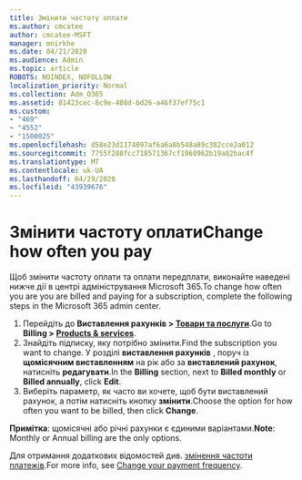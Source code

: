 ```yaml
---
title: Змінити частоту оплати
ms.author: cmcatee
author: cmcatee-MSFT
manager: mnirkhe
ms.date: 04/21/2020
ms.audience: Admin
ms.topic: article
ROBOTS: NOINDEX, NOFOLLOW
localization_priority: Normal
ms.collection: Adm_O365
ms.assetid: 81423cec-8c9e-408d-bd26-a46f37ef75c1
ms.custom:
- "469"
- "4552"
- "1500025"
ms.openlocfilehash: d58e23d1174097af6a6a8b548a89c382cce2a012
ms.sourcegitcommit: 7755f288fcc718571367cf1960962b19a82bac4f
ms.translationtype: MT
ms.contentlocale: uk-UA
ms.lasthandoff: 04/29/2020
ms.locfileid: "43939676"
---
```

# <a name="change-how-often-you-pay"></a><span data-ttu-id="f5e11-102">Змінити частоту оплати</span><span class="sxs-lookup"><span data-stu-id="f5e11-102">Change how often you pay</span></span>

<span data-ttu-id="f5e11-103">Щоб змінити частоту оплати та оплати передплати, виконайте наведені нижче дії в центрі адміністрування Microsoft 365.</span><span class="sxs-lookup"><span data-stu-id="f5e11-103">To change how often you are you are billed and paying for a subscription, complete the following steps in the Microsoft 365 admin center.</span></span> 
1. <span data-ttu-id="f5e11-104">Перейдіть до **Виставлення рахунків > [Товари та послуги](https://go.microsoft.com/fwlink/p/?linkid=842054)**.</span><span class="sxs-lookup"><span data-stu-id="f5e11-104">Go to **Billing > [Products & services](https://go.microsoft.com/fwlink/p/?linkid=842054)**.</span></span>
2. <span data-ttu-id="f5e11-105">Знайдіть підписку, яку потрібно змінити.</span><span class="sxs-lookup"><span data-stu-id="f5e11-105">Find the subscription you want to change.</span></span> <span data-ttu-id="f5e11-106">У розділі **виставлення рахунків** , поруч із **щомісячним виставленням** на рік або за **виставлений рахунок**, натисніть **редагувати**.</span><span class="sxs-lookup"><span data-stu-id="f5e11-106">In the **Billing** section, next to **Billed monthly** or **Billed annually**, click **Edit**.</span></span> 
3. <span data-ttu-id="f5e11-107">Виберіть параметр, як часто ви хочете, щоб бути виставлений рахунок, а потім натисніть кнопку **змінити**.</span><span class="sxs-lookup"><span data-stu-id="f5e11-107">Choose the option for how often you want to be billed, then click **Change**.</span></span>

<span data-ttu-id="f5e11-108">**Примітка**: щомісячні або річні рахунки є єдиними варіантами.</span><span class="sxs-lookup"><span data-stu-id="f5e11-108">**Note**: Monthly or Annual billing are the only options.</span></span>

<span data-ttu-id="f5e11-109">Для отримання додаткових відомостей див. [змінення частоти платежів](https://docs.microsoft.com/microsoft-365/commerce/billing-and-payments/change-payment-frequency?view=o365-worldwide).</span><span class="sxs-lookup"><span data-stu-id="f5e11-109">For more info, see [Change your payment frequency](https://docs.microsoft.com/microsoft-365/commerce/billing-and-payments/change-payment-frequency?view=o365-worldwide).</span></span>
